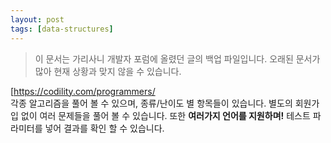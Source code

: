```yaml
---
layout: post
tags: [data-structures]
---
```


> 이 문서는 가리사니 개발자 포럼에 올렸던 글의 백업 파일입니다.
오래된 문서가 많아 현재 상황과 맞지 않을 수 있습니다.


[https://codility.com/programmers/
\
각종 알고리즘을 풀어 볼 수 있으며, 종류/난이도 별 항목들이 있습니다.
별도의 회원가입 없이 여러 문제들을 풀어 볼 수 있습니다.
또한 **여러가지 언어를 지원하며!** 테스트 파라미터를 넣어 결과를 확인 할 수 있습니다.